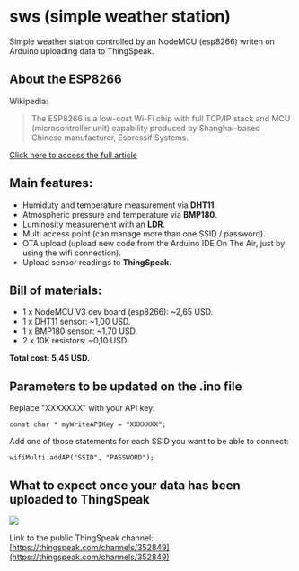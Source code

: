 # sws (simple weather station)
Simple weather station controlled by an NodeMCU (esp8266) writen on Arduino uploading data to ThingSpeak.

## About the ESP8266
Wikipedia:

> The ESP8266 is a low-cost Wi-Fi chip with full TCP/IP stack and MCU (microcontroller unit) capability produced by Shanghai-based Chinese manufacturer, Espressif Systems.

[Click here to access the full article](https://en.wikipedia.org/wiki/ESP8266)

## Main features:
- Humiduty and temperature measurement via **DHT11**.
- Atmospheric pressure and temperature via **BMP180**.
- Luminosity measurement with an **LDR**.
- Multi access point (can manage more than one SSID / password).
- OTA upload (upload new code from the Arduino IDE On The Air, just by using the wifi connection).
- Upload sensor readings to **ThingSpeak**.

## Bill of materials:
- 1 x NodeMCU V3 dev board (esp8266): ~2,65 USD.
- 1 x DHT11 sensor: ~1,00 USD.
- 1 x BMP180 sensor: ~1,70 USD.
- 2 x 10K resistors: ~0,10 USD.

**Total cost: 5,45 USD.**

## Parameters to be updated on the .ino file

Replace "XXXXXXX" with your API key:

    const char * myWriteAPIKey = "XXXXXXX";
    
Add one of those statements for each SSID you want to be able to connect:

	wifiMulti.addAP("SSID", "PASSWORD");

## What to expect once your data has been uploaded to ThingSpeak

![](https://user-images.githubusercontent.com/22028245/32220371-c7f884d2-be31-11e7-877d-fc83b24b0472.png)

Link to the public ThingSpeak channel: [https://thingspeak.com/channels/352849](https://thingspeak.com/channels/352849)

